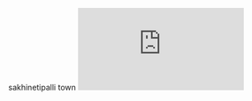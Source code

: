 sakhinetipalli town
![file alt](https://github.com/Suneha18/-web/blob/761f4b13af3411e5f7fcc201c4f579bc25a0a584/Sakhinetipalli%20town.pdf)
